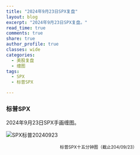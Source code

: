 ```yaml
---
title: "2024年9月23日SPX复盘"
layout: blog
excerpt: "2024年9月23日SPX复盘。"
read_time: true
comments: true
share: true
author_profile: true
classes: wide
categories:
  - 美股复盘
  - 缠图
tags:
  - SPX
  - 标普SPX

---
```


### 标普SPX

2024年9月23日SPX手画缠图。

![SPX标普20240923](https://image.olim.cc/2024b/2024-09-23-SPX-mi5.jpg)
<small><center>标普SPX十五分钟图（截止204/09/23）</center></small>　


